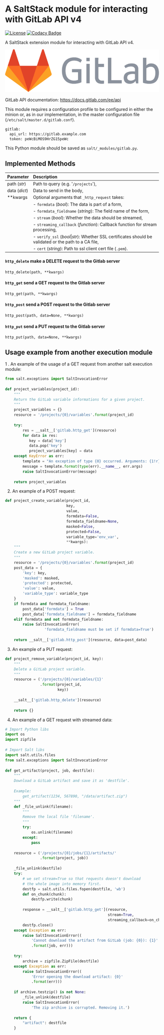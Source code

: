 # A SaltStack module for interacting with GitLab API v4

[![License](https://img.shields.io/badge/License-Apache--2.0-blue.svg)](https://spdx.org/licenses/Apache-2.0.html)
[![Codacy Badge](https://app.codacy.com/project/badge/Grade/34d9d4b1414c4d24a65bf1c4172ef636)](https://www.codacy.com/manual/madrisan/saltstack-gitlab-apiv4?utm_source=github.com&amp;utm_medium=referral&amp;utm_content=madrisan/saltstack-gitlab-apiv4&amp;utm_campaign=Badge_Grade)

A SaltStack extension module for interacting with GitLab API v4.

![](images/gitlab_logo.png?raw=true)

GitLab API documentation: <https://docs.gitlab.com/ee/api>

This module requires a configuration profile to be configured in either the minion or, as in our implementation, in the master configuration file (`/etc/salt/master.d/gitlab.conf`).

    gitlab:
      api_url: https://gitlab.example.com
      token: peWcBiMOS9HrZG15peWc

This Python module should be saved as `salt/_modules/gitlab.py`.

## Implemented Methods

| Parameter     | Description                                                                  |
|:--------------|:-----------------------------------------------------------------------------|
| path (*str*)  | Path to query (e.g. '`/projects`'),                                          |
| data (*dict*) | Data to send in the body,                                                    |
| **kwargs      | Optional arguments that `_http_request` takes:                               |
|               | - `formdata` (*bool*): The data is part of a form,                           |
|               | - `formdata_fieldname` (*string*): The field name of the form,               |
|               | - `stream` (*bool*): Whether the data should be streamed,                    |
|               | - `streaming_callback` (*function*): Callback function for stream processing,|
|               | - `verify_ssl` (*bool*\|*str*): Whether SSL certificates should be validated or the path to a CA file,|
|               | - `cert` (*string*): Path to ssl client cert file (`.pem`).                  |

#### `http_delete` make a DELETE request to the Gitlab server

    http_delete(path, **kwargs)
    
#### `http_get` send a GET request to the Gitlab server

    http_get(path, **kwargs)

#### `http_post` send a POST request to the Gitlab server

    http_post(path, data=None, **kwargs)

#### `http_put` send a PUT request to the Gitlab server

    http_put(path, data=None, **kwargs)

## Usage example from another execution module

1 . An example of the usage of a GET request from another salt execution module:

```python
from salt.exceptions import SaltInvocationError

def project_variables(project_id):
    """
    Return the GitLab variable informations for a given project.
    """
    project_variables = {}
    resource = '/projects/{0}/variables'.format(project_id)

    try:
        res = __salt__['gitlab.http_get'](resource)
        for data in res:
           key = data['key']
           data.pop('key')
           project_variables[key] = data
    except KeyError as err:
        template = "An exception of type {0} occurred. Arguments: {1!r}"
        message = template.format(type(err).__name__, err.args)
        raise SaltInvocationError(message)

    return project_variables
```
2. An example of a POST request:

```python
def project_create_variable(project_id,
                            key,
                            value,
                            formdata=False,
                            formdata_fieldname=None,
                            masked=False,
                            protected=False,
                            variable_type='env_var',
                            **kwargs):
    """
    Create a new GitLab project variable.
    """
    resource = '/projects/{0}/variables'.format(project_id)
    post_data = {
        'key': key,
        'masked': masked,
        'protected': protected,
        'value': value,
        'variable_type': variable_type
    }
    if formdata and formdata_fieldname:
        post_data['formdata'] = True
        post_data['formdata_fieldname'] = formdata_fieldname
    elif formdata and not formdata_fieldname:
        raise SaltInvocationError(
                  'formdata_fieldname must be set if formdata=True')

    return __salt__['gitlab.http_post'](resource, data=post_data)
```

3. An example of a PUT request:

```python
def project_remove_variable(project_id, key):
    """
    Delete a GitLab project variable.
    """
    resource = ('/projects/{0}/variables/{1}'
                .format(project_id,
                        key))

    __salt__['gitlab.http_delete'](resource)

    return {}
```

4. An example of a GET request with streamed data:

```python
# Import Python libs
import os
import zipfile

# Import Salt libs
import salt.utils.files
from salt.exceptions import SaltInvocationError

def get_artifact(project, job, destfile):
    """
    Download a GitLab artifact and save it as 'destfile'.

    Example:
        get_artifact(1234, 567890, "/data/artifact.zip")
    """
    def _file_unlink(filename):
        """
        Remove the local file 'filename'.
        """
        try:
            os.unlink(filename)
        except:
            pass

    resource = ('/projects/{0}/jobs/{1}/artifacts/'
                .format(project, job))

    _file_unlink(destfile)
    try:
        # we set stream=True so that requests doesn't download
        # the whole image into memory first.
        destfp = salt.utils.files.fopen(destfile, 'wb')
        def on_chunk(chunk):
            destfp.write(chunk)

        response = __salt__['gitlab.http_get'](resource,
                                               stream=True,
                                               streaming_callback=on_chunk)
        destfp.close()
    except Exception as err:
        raise SaltInvocationError((
            'Cannot download the artifact from GitLab (job: {0}): {1}'
            .format(job, err)))

    try:
        archive = zipfile.ZipFile(destfile)
    except Exception as err:
        raise SaltInvocationError((
            'Error opening the download artifact: {0}'
            .format(err)))

    if archive.testzip() is not None:
        _file_unlink(destfile)
        raise SaltInvocationError(
            'The zip archive is corrupted. Removing it.')

    return {
        "artifact": destfile
    }
```
